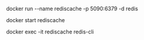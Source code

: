 docker run --name rediscache -p 5090:6379 -d redis

docker start rediscache

docker exec -it rediscache redis-cli